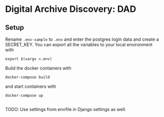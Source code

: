 # Digital Archive Discovery: DAD
## Setup
Rename ```.env-sample``` to ```.env``` and enter the postgres login data and create a SECRET_KEY.
You can export all the variables to your local environment with

```
export $(xargs <.env)
```

Build the docker containers with

```
docker-compose build
```

and start containers with 

```
docker-compose up
```

## 
TODO: Use settings from envfile in Django settings as well. 
